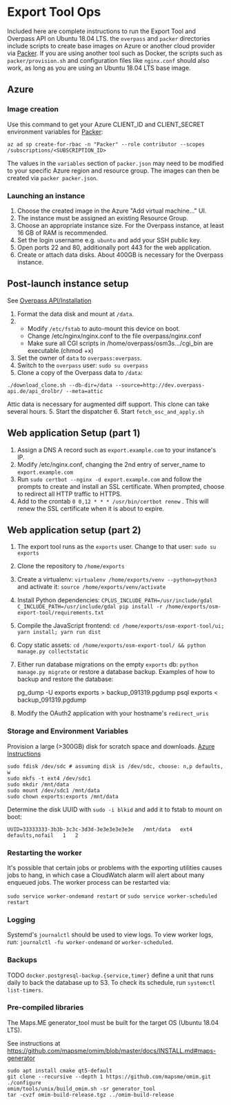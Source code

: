 # Export Tool Ops

Included here are complete instructions to run the Export Tool and Overpass API on Ubuntu 18.04 LTS. the `overpass` and `packer` directories include scripts to create base images on Azure or another cloud provider via [Packer](http://packer.io). If you are using another tool such as Docker, the scripts such as `packer/provision.sh` and configuration files like `nginx.conf` should also work, as long as you are using an Ubuntu 18.04 LTS base image.

## Azure

### Image creation 
Use this command to get your Azure CLIENT_ID and CLIENT_SECRET environment variables for [Packer](https://www.packer.io/docs/builders/azure-setup.html):
```
az ad sp create-for-rbac -n "Packer" --role contributor --scopes /subscriptions/<SUBSCRIPTION_ID>
```
The values in the `variables` section of `packer.json` may need to be modified to your specific Azure region and resource group. The images can then be created via `packer packer.json`.

### Launching an instance

1. Choose the created image in the Azure "Add virtual machine..." UI.
2. The instance must be assigned an existing Resource Group.
3. Choose an appropriate instance size. For the Overpass instance, at least 16 GB of RAM is recommended.
4. Set the login username e.g. `ubuntu` and add your SSH public key.
5. Open ports 22 and 80, additionally port 443 for the web application.
6. Create or attach data disks. About 400GB is necessary for the Overpass instance. 

## Post-launch instance setup

See [Overpass API/Installation](https://wiki.openstreetmap.org/wiki/Overpass_API/Installation)

1. Format the data disk and mount at `/data`.
2. 	* Modify `/etc/fstab` to auto-mount this device on boot.
	* Change /etc/nginx/nginx.conf to the file overpass/nginx.conf
	* Make sure all CGI scripts in /home/overpass/osm3s.../cgi_bin are executable.(chmod +x)
3. Set the owner of `data` to `overpass:overpass`.
4. Switch to the `overpass` user: `sudo su overpass`
5. Clone a copy of the Overpass data to `/data`: 
```
./download_clone.sh --db-dir=/data --source=http://dev.overpass-api.de/api_drolbr/ --meta=attic
```
Attic data is necessary for augmented diff support. This clone can take several hours.
5. Start the dispatcher
6. Start `fetch_osc_and_apply.sh`

## Web application Setup (part 1)

1. Assign a DNS A record such as `export.example.com` to your instance's IP.
2. Modify /etc/nginx.conf, changing the 2nd entry of server_name to `export.example.com`
3. Run `sudo certbot --nginx -d export.example.com` and follow the prompts to create and install an SSL certificate. When prompted, choose to redirect all HTTP traffic to HTTPS.
4. Add to the crontab `0 0,12 * * * /usr/bin/certbot renew` . This will renew the SSL certificate when it is about to expire. 

## Web application setup (part 2)

1. The export tool runs as the `exports` user. Change to that user: `sudo su exports`
2. Clone the repository to `/home/exports`
3. Create a virtualenv: `virtualenv /home/exports/venv --python=python3` and activate it: `source /home/exports/venv/activate`
4. Install Python dependencies: `CPLUS_INCLUDE_PATH=/usr/include/gdal C_INCLUDE_PATH=/usr/include/gdal pip install -r /home/exports/osm-export-tool/requirements.txt`
5. Compile the JavaScript frontend: `cd /home/exports/osm-export-tool/ui; yarn install; yarn run dist`
6. Copy static assets: `cd /home/exports/osm-export-tool/ && python manage.py collectstatic`
7. Either run database migrations on the empty `exports` db: `python manage.py migrate` or restore a database backup.
Examples of how to backup and restore the database:


	pg_dump -U exports exports > backup_091319.pgdump
	psql exports < backup_091319.pgdump

8. Modify the OAuth2 application with your hostname's `redirect_uris`

### Storage and Environment Variables

Provision a large (>300GB) disk for scratch space and downloads. [Azure Instructions](https://docs.microsoft.com/en-us/azure/virtual-machines/linux/attach-disk-portal)

	sudo fdisk /dev/sdc # assuming disk is /dev/sdc, choose: n,p defaults, w
	sudo mkfs -t ext4 /dev/sdc1
	sudo mkdir /mnt/data
	sudo mount /dev/sdc1 /mnt/data
	sudo chown exports:exports /mnt/data

Determine the disk UUID with `sudo -i blkid` and add it to fstab to mount on boot:


	UUID=33333333-3b3b-3c3c-3d3d-3e3e3e3e3e3e   /mnt/data   ext4   defaults,nofail   1   2
	
### Restarting the worker

It's possible that certain jobs or problems with the exporting utilities causes jobs to hang, in which case a CloudWatch alarm will alert about many enqueued jobs. The worker process can be restarted via:

`sudo service worker-ondemand restart`
or `sudo service worker-scheduled restart`

### Logging

Systemd's `journalctl` should be used to view logs. To view worker logs, run: `journalctl -fu
worker-ondemand` or `worker-scheduled`.

### Backups

TODO `docker.postgresql-backup.{service,timer}` define a unit that runs daily to back the database up to
S3. To check its schedule, run `systemctl list-timers`.

### Pre-compiled libraries

The Maps.ME generator_tool must be built for the target OS (Ubuntu 18.04 LTS).

See instructions at https://github.com/mapsme/omim/blob/master/docs/INSTALL.md#maps-generator

```
sudo apt install cmake qt5-default
git clone --recursive --depth 1 https://github.com/mapsme/omim.git
./configure
omim/tools/unix/build_omim.sh -sr generator_tool
tar -cvzf omim-build-release.tgz ../omim-build-release
```
